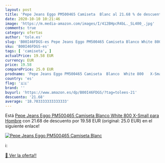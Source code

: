 ```yaml
---
layout: post
title: 'Pepe Jeans Eggo PM500465 Camiseta  Blanc al 21.68 % de descuento'
date: 2020-10-10 10:21:46
image: 'https://m.media-amazon.com/images/I/412BHpcR4bL._SL400_.jpg'
comments: true
category: ofertas
author: 'tole.es'
slug: 'B00I46FDGS-es Pepe Jeans Eggo PM500465 Camiseta Blanco White 800 X-Small...'
sku: 'B00I46FDGS-es'
tags: [ 'camiseta', ]
actualPrice: 19.58 EUR
currency: EUR
price: 19.58
comparePrice: 25.0 EUR
prodname: 'Pepe Jeans Eggo PM500465 Camiseta  Blanco  White 800   X-Small para Hombre'
country: 'es'
flag: '🇪🇸'
brand: ''
buyurl: 'https://www.amazon.es/dp/B00I46FDGS/?tag=tolees-21'
descuento: '21.68'
average: '18.703333333333333'
---
```


Está [Pepe Jeans Eggo PM500465 Camiseta  Blanco  White 800   X-Small para Hombre](https://www.amazon.es/dp/B00I46FDGS/?tag=tolees-21) con 21.68 de descuento por 19.58 EUR (original: 25.0 EUR) en el siguiente enlace!

[![Pepe Jeans Eggo PM500465 Camiseta  Blanc](https://m.media-amazon.com/images/I/412BHpcR4bL._SL400_.jpg)](https://www.amazon.es/dp/B00I46FDGS/?tag=tolees-21)

ℹ️:


[🛒 Ver la oferta!!](https://www.amazon.es/dp/B00I46FDGS/?tag=tolees-21)
